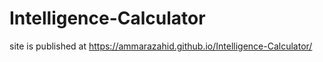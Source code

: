 # Intelligence-Calculator
 site is published at https://ammarazahid.github.io/Intelligence-Calculator/
